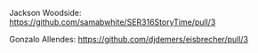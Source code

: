 Jackson Woodside: https://github.com/samabwhite/SER316StoryTime/pull/3

Gonzalo Allendes: https://github.com/djdemers/eisbrecher/pull/3
